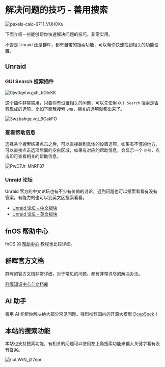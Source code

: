 # 解决问题的技巧 - 善用搜索

![pexels-caio-6711_VUH0Xa](https://img.slarker.me/wiki/pexels-caio-6711_VUH0Xa.jpg)

下面介绍一些能够帮你快速解决问题的技巧，非常实用。

不管是 Unraid 还是群晖，都有自带的搜索功能，可以帮你快速找到相关的功能设置。

## Unraid

### GUI Search 搜索插件

![0jw0qntw.gxh_bOlvKK](https://img.slarker.me/wiki/0jw0qntw.gxh_bOlvKK.png)

这个插件非常实用，只要你有设置相关的问题，可以先使用 `GUI Search` 搜索是否有现成的选项。比如下面我搜索 `SMB`，相关的选项就都出来了。

![3wzbahqq.vqj_6CakFO](https://img.slarker.me/wiki/3wzbahqq.vqj_6CakFO.png)

### 查看帮助信息

选择某个搜索结果点击之后，可以直接跳到具体的设置选项，如果有不懂的地方，可以直接点击选项后面的空白区域，如果有对应的帮助信息，会显示一个 `问号`，点击即可查看相关的帮助信息。

![PwD7Jr_MhRF87](https://img.slarker.me/wiki/PwD7Jr_MhRF87.png)

### Unraid 论坛

Unraid 官方的中文论坛也有不少有价值的讨论，遇到问题也可以搜索看看有没有答案。有能力的也可以到英文区搜索看看。

- [Unraid 论坛 - 中文板块](https://forums.unraid.net/forum/88-chinese-%E7%AE%80%E4%BD%93%E4%B8%AD%E6%96%87/)
- [Unraid 论坛 - 英文板块](https://forums.unraid.net/)

## fnOS 帮助中心

fnOS 的 [帮助中心](https://help.fnnas.com/) 教程也比较详细。

## 群晖官方文档

群晖的官方文档非常详细，对于常见的问题，都有非常详尽的解决办法。

[群晖知识中心与文档库](https://kb.synology.cn/zh-cn)

## AI 助手

善用 AI 能帮你解决绝大部分常见问题。强烈推荐国内的开源大模型 [DeepSeek](https://chat.deepseek.com/)！

## 本站的搜索功能

本站也支持搜索功能，有相关的问题可以使用左上角搜索功能来输入关键字看有没有答案。

![nuLWrN_j27npr](https://img.slarker.me/wiki/nuLWrN_j27npr.png)